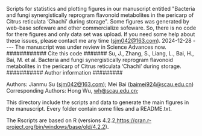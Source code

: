 Scripts for statistics and plotting figures in our manuscript entitled "Bacteria and fungi synergistically reprogram flavonoid metabolites in the pericarp of Citrus reticulata ‘Chachi’ during storage".
Some figures was generated by web-base sofeware and other commercialize sofeware. So, there is no code for there figures and only data set was upload.
If you need some help about these issues, please contact me any time (sjm042@163.com). 
2024-12-28 ---- The manuscript was under review in Science Advances now. 
############ Cite this code #######
Su, J., Zhang, S., Liang, L., Bai, H., Bai, M. et al. Bacteria and fungi synergistically reprogram flavonoid metabolites in the pericarp of Citrus reticulata ‘Chachi’ during storage. 
########### Author information #########

Authors: Jianmu Su (sjm042@163.com);  Mei Bai (baimei924@scau.edu.cn)
Corresponding Authors:  Hong Wu, wh@scau.edu.cn;

This directory include the scripts and data to generate the main figures in the manuscript. Every folder contain some files and a README.txt. 

The Rscripts are based on R (versions 4.2.2,https://cran.r-project.org/bin/windows/base/old/4.2.2).
